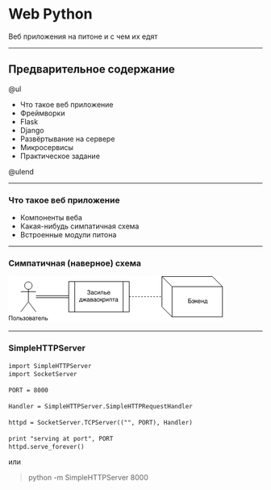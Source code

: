 # Web Python

Веб приложения на питоне и с чем их едят

---

## Предварительное содержание

@ul

- Что такое веб приложение
- Фреймворки
- Flask
- Django
- Развёртывание на сервере
- Микросервисы
- Практическое задание

@ulend

---

### Что такое веб приложение

- Компоненты веба
- Какая-нибудь симпатичная схема
- Встроенные модули питона

---

### Симпатичная (наверное) схема

![Simple Diagramm](example.png)

---

### SimpleHTTPServer

```
import SimpleHTTPServer
import SocketServer

PORT = 8000

Handler = SimpleHTTPServer.SimpleHTTPRequestHandler

httpd = SocketServer.TCPServer(("", PORT), Handler)

print "serving at port", PORT
httpd.serve_forever()
```

или

> python -m SimpleHTTPServer 8000
